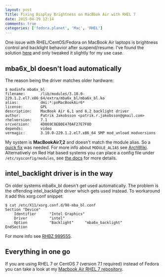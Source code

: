 ```yaml
---
layout: post
Title: Fixing Display Brightness on MacBook Air with RHEL 7
date: 2015-04-29 12:14
comments: true
categories: ['fedora.planet', 'Mac', 'RHEL']
---
```


One issue with RHEL/CentOS/Fedora on MacBook Air laptops is brightness control
and backlight behavior after suspend/resume. I've found the solution 
[here](http://mattoncloud.org/2014/02/05/fedora-20-on-a-macbook-air/)
and only tweaked it slightly for my use case.

mba6x_bl doesn't load automatically
-----------------------------------

The reason being the driver matches older hardware:

    $ modinfo mba6x_bl
    filename:       /lib/modules/3.10.0-229.1.2.el7.x86_64/extra/mba6x_bl/mba6x_bl.ko
    alias:          dmi:*:pnMacBookAir6*
    license:        GPL
    description:    MacBook Air 6,1 and 6,2 backlight driver
    author:         Patrik Jakobsson <patrik.r.jakobsson@gmail.com>
    rhelversion:    7.1
    srcversion:     4D069C8EB0E470AF27E7F8D
    depends:        video
    vermagic:       3.10.0-229.1.2.el7.x86_64 SMP mod_unload modversions 

My system is **MacBookAir7,2** and doesn't match the module alias. So a 
[quick fix](https://github.com/patjak/mba6x_bl/pull/25) was needed.
For more info about `MODULE_ALIAS` see
[ArchWiki](https://wiki.archlinux.org/index.php/Modalias).
Alternatively on Red Hat based systems you can place a config file
under `/etc/sysconfig/modules`, see 
[the docs](https://access.redhat.com/documentation/en-US/Red_Hat_Enterprise_Linux/6/html/Deployment_Guide/sec-Persistent_Module_Loading.html)
for more details.


intel_backlight driver is in the way
------------------------------------

On older systems mba6x_bl doesn't get used automatically. The problem is the offending
intel_backlight driver which gets used instead. To workaround it add this xorg.conf snippet:

    $ cat /etc/X11/xorg.conf.d/98-mba_bl.conf
    Section "Device"
        Identifier      "Intel Graphics"
        Driver          "intel"
        Option          "Backlight"     "mba6x_backlight"
    EndSection


For more info see [RHBZ 989555](https://bugzilla.redhat.com/show_bug.cgi?id=989555#c19).


Everything in one go
--------------------

If you are using RHEL 7 or CentOS 7 (version 7.1 required) instead of Fedora you can take
a look at my [Macbook Air RHEL 7 repository](/blog/2015/04/29/rhel-7-repository-for-macbook-air/).
